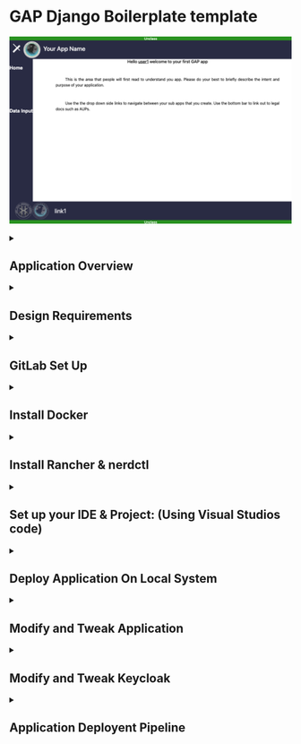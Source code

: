 # GAP Django Boilerplate template
![Alt text](./.readmefiles/app_home.png)

<details><summary><h2><b>Application Overview</b></h2></summary>

### Boilerplate for smaller projects (Scaffolding)
This boilerplates is a  “Starter Kit” . That targets novice developers or new early adopters. 

It focuses on fast prototyping by creating the elements which are necessary for a baseline Django Application. The intent of this application is to provide a baseline for look and feel of future applications that will be put on this platform. The main task/goal of this application is to allow any level of developer the ability to start working on logic without worrying about things like Authentication, Role Based Access Controls RBAC ,Database integration, and building a test harness.  This application was suppose to target a widely used programing language that can easily be picked up. Thus it is implemented using Django framework which is based on Python.

</details><details><summary><h2><b>Design Requirements</b></h2></summary>

* Django Framework
* Database integration
* Role Based Access Controls RBAC
* Keycloak (All-Auth)
* Local Development

</details><details><summary><h2><b>GitLab Set Up</b></h2></summary>

<details><summary>Create GitLab SSH Keys with ssh-keygen</summary>

### Create GitLab SSH Keys with ssh-keygen

Both Ubuntu and Windows machines support SSH out of the box.

Updated versions of Windows 10 and Windows Server have built-in support since 2018, so there is no need to download Putty, PuttyGen or Plink to create RAS keys or to SSH in to GitLab. Just open PowerShell in Windows or a Linux terminal window on Ubuntu  or Mac OSx terminal and issue the following command:

C:\gitlab\ssh\example> `ssh-keygen -o -t rsa -b 4096 -C "ssh-keygen@gitlab.jadeuc.com"`
The options provided to the ssh-keygen command force the tool to create an RSA compatible key using the latest OpenSSL standards. The -C switch simply adds a comment to the end of the public file.

Accept all of the defaults when prompted for a passphrase or a special storage location. By default, all GitLab SSH keys must go in an .ssh folder under the user’s home directory. Furthermore, a blank passphrase is acceptable unless your organization’s compliance rules state otherwise.

This operation will create Git SSH keys named id_ras.pub and id_rsa respectively.

### Copy the public SSH key
You must configure the value of the public key in GitLab. Open the public key in a text editor and copy the value to the clipboard:
![Alt text](./.readmefiles/github-ssh-keygen-key-pub.jpeg)

Copy the .pub key produced from the GitLab SSH key generation operation and configure it into GitLab.

### Configure GitLab SSH keys
Log into GitLab and click on your account preferences.

Click the SSH Keys link and paste the copied value into the text field.

Set an expiration date, and then click the blue button to persistently add the GitLab SSH key.
![Alt text](./.readmefiles/gitlab-ssh-key-conf-1024x471.jpeg)
Configure GitLab SSH keys under your account preferences.

  </details><details><summary>Generate a Personal Access Token</summary>

### Generate a Personal Access Token
Continue under preferences and select access tokens on the left hand side

 I would name the token based on the IDE you are using. Also notice that you can chose an expiration date for the token. I would also give the token full permissions as shown below. Then I would click generate personal access token.
![Alt text](./.readmefiles/access-token1.png)

Next copy and save that token temporarily to a local .txt . You will need it later
![Alt text](./.readmefiles/access-token2.png)

</details><details><summary>Create your Gitlab project</summary>

### Create your Gitlab project

Go to [Our GitLab](https://gitlab.jadeuc.com/gap/bza/) and click new sub group.
![Alt text](./.readmefiles/subgroup.png)
Recommend naming it with the following convention `<"your project name">`.I would leave the project private until your ready to share it with the rest of the Gitlab teams. Then Click create sub group
![Alt text](./.readmefiles/subgroup2.png)
Then fork the branch 
![Alt text](./.readmefiles/creatpr0.png.png)
Click create blank project. Recommend naming it using  the following convention `<app_"your project name">`
![Alt text](./.readmefiles/creatpr1.png)
![Alt text](./.readmefiles/creatpr2.png)
Now you need to fork the app_django_boilerplate into the subgroup you created above

got to [Our GitLab](https://gitlab.jadeuc.com/gap/bza/app_django_boilerplate) and click fork

</details>

</details>

</details><details><summary><h2><b>Install Docker</b></h2></summary>

Please see [link](https://docs.docker.com/desktop/install/mac-install/) for detailed installation instructions.

</details><details><summary><h2><b>Install Rancher & nerdctl </b></h2></summary>

Please see [link](https://rancherdesktop.io/) for detailed installation instructions.

</details><details><summary><h2><b>Set up your IDE & Project: (Using Visual Studios code)</b></h2></summary>

<details><summary>Install and Configure Visual Studio Code</summary>

### Install and Configure Visual Studio Code
 
Install [link](https://code.visualstudio.com/) (download and install the proper version for your OS)

Recommend Installing all of the following extension 
(required Python, Pylace, YAML and Database Client) 
(highly recommend code auto complete and Django Libraries)
(The remaining plug-ins in the image below are good to have but not required or highly recomended)
![Alt text](./.readmefiles/extentions0.png)
![Alt text](./.readmefiles/extentions1.png)

</details>

<details><summary>Clone Your GitLab for Local DevInstall and Configure Visual Studio Code</summary>

### Clone Your GitLab for Local Dev
 
Clone your `keycloak_<your_app_name>`  from the fork you created earlier
copy the git link for your `keycloak_<your_app_name>`
![Alt text](./.readmefiles/clone.png)
then open VS Code and click "clone git repository"
![Alt text](./.readmefiles/clone1.png)
then paste the git link into the clone from url bar and click enter
![Alt text](./.readmefiles/clone2.png)
next create and select a parent folder for all of your applications. I created a folder called  "Visual_Studio_Code_Projects" in my home directory. Make sure you select this folder as the location you want to clone your keycloak application to
![Alt text](./.readmefiles/clone3.png)
click enter  and select open
</details>

</details>

</details>

</details><details><summary><h2><b>Deploy Application On Local System</b></h2></summary>

<details><summary><b>Deploy Application in Docker</b></summary>

###  Deploy Application in Docker
use the following command to deploy your application to docker: 
`docker-compose up -d` (the -d flag is will make docker run in the background so you can continue to ue the current terminal)

Then you can navigate to http://host.docker.internal:8000/ to view your application.
Next login with select login with keycloak
Default creds for testing are:

(user3 has no Basic_Roles to show that role based acess controls are working for view only access)
user: user1
pass: user1 

(user3 has Data_Edit permision to show that role based acess controls are allowing this user and no other user the ability to edit data)
user: user2
pass: user2 

(user3 has No_Roles to show that role based acess controls are blocking content for users with no roles)
user: user3
pass: user3 

See modify keycloak section to add/remove users and roles. 
See modify application to add role based acess controls to specific page/view/data

</details><details><summary><b>Deploy Container using nerdctl</b></summary>

###  Deploy Container using nerdctl

use the following command to deploy your application to nerdctl: 
`nerdctl compose up -d` (the -d flag is will make nerdctl run in the background so you can continue to ue the current terminal)

Then you can navigate to http://host.docker.internal:8000/ to view your application.
Next login with select login with keycloak
Default creds for testing are:

(user3 has no Basic_Roles to show that role based acess controls are working for view only access)
user: user1
pass: user1 

(user3 has Data_Edit permision to show that role based acess controls are allowing this user and no other user the ability to edit data)
user: user2
pass: user2 

(user3 has No_Roles to show that role based acess controls are blocking content for users with no roles)
user: user3
pass: user3 

See modify keycloak section to add/remove users and roles. 
See modify application to add role based acess controls to specific page/view/data


</details>

<details><summary><b>Deploy Docker Container To Kubernetes</b></summary>

###  Deploy Docker Container To Kubernetes


</details>

</details><details><summary><h2><b>Modify and Tweak Application</b></h2></summary>

<details><summary>CRUD Add Fields</summary>

Go to django>App_CRUD>forms.py and add addittional field to the fields variable.
![Alt text](./.readmefiles/crud0.png)
Then copy and past one of the widget lines and modify the name and placeholder as needed.
![Alt text](./.readmefiles/crud1.png)
Then go to django>App_CRUD>models.py and add addittional model to the class TOA.
![Alt text](./.readmefiles/crud2.png)
Complete the addition by running  `python manage.py makemigrations` in terminal (this will migrate the fields to the sqlite database)
![Alt text](./.readmefiles/crud3.png)
</details>


<details><summary>CRUD Remove Field</summary>

Go to django>App_CRUD>forms.py and remove field from the fields variable.
![Alt text](./.readmefiles/crud0.png)
Then remove one of the widget lines.
![Alt text](./.readmefiles/crud1.png)
Then go to django>App_CRUD>models.py and remove the field model from the class TOA.
![Alt text](./.readmefiles/crud2.png)
Then go to Database plugin and add the sqlite3 file as the database you are editing
![Alt text](./.readmefiles/sql0.png)
Then remove the table  or rename it so you can pull migrate old data over to the new table 
![Alt text](./.readmefiles/sql1.png)
Complete the addition by running  `python manage.py makemigrations` in terminal (this will migrate the fields to the sqlite database)
![Alt text](./.readmefiles/crud3.png)
</details>

<details><summary>Add/Change Role based Access Controls To Pages & Snippets</summary>
go to django>App_CRUD>views_CRUD.py Or your app views

Make sure the import statment of `from Project_Django_Boilerplate_GAP.views import get_user_roles` is found at the top ofyour views.py.

Then add the following to your view definitition: (A view definition defines each new view or webpage the user has access to. You should have a new one for ever html page you present to the user)
```
    roles = get_user_roles(request)
    
    if "Basic_User" in roles:
       access = "TRUE"
    else:
        access = "FALSE"
    context = {
        'login_roles': roles,
        'access': access,
```
Change "Basic_User" to the role that you created for this page in keycloak. (Be sure to use the exact spelling and capitalization input into keycloak)
![Alt text](./.readmefiles/crud4.png)


then add the following to your {% block content %} on your new html template: (This will import context from the statment you created above in your view.py)
```
        {% if access  == "TRUE" %}
            Your HTML
        {% else %}
            {% include 'snippet/access_denied.html' %}
```
![Alt text](./.readmefiles/template0.png)

 Snipits are blocks of repeatable HTML that you intend to use in multiple pages ie Headers, Footers, Navigation (This is the main way to keep the look and feel the same outside of .CSS)
 Add your custom snippets under Project_Django_Boilerplate_GAP>templates>snippet"
 Snippits can be added to a page by adding `{% include 'snippet/yoursnippetname.html' %}` to the loaction you want your snipit to load.
 ![Alt text](./.readmefiles/snippet0.png)

 In order to add static files IE js, css, images make sure to include a static folder with the following hieracy to your app.  Then add `{% load static %}` to the top of the html template your trying to load the static file into. Then use something similar to src="{% static 'img/You_Shall_Not_Pass!_0-1_screenshot.jpeg' %}" to load the specific static item into the page.
 ![Alt text](./.readmefiles/snippet1.png)
</details>

<details><summary>Modify Global Variables</summary>
Global variables you might want to import include as keys, secrets, and  static variables that get reused often IE web domain.
Go to the django>Dockerfile  and add:
(ENV)    (variable_name) (variable value)
IE:
`ENV KEYCLOAK_ADMIN_PASSWORD admin`

 ![Alt text](./.readmefiles/env0.png)

</details>



</details><details><summary><h2><b>Modify and Tweak Keycloak</b></h2></summary>

<details><summary>Pre-Requistes</summary>

###  Pre-Requistes
Pre-req Log into Keycloak using http://127.0.0.1:8080/auth/ 
![Alt text](./.readmefiles/keycloak0.png)
Click Administration Console "add default user: admin  and pass: admin" Click sign in
![Alt text](./.readmefiles/keycloak1.png)
Make sure you are in the Default Realm
![Alt text](./.readmefiles/keycloak2.png)

</details>

<details><summary>Add Users</summary>

###  Add Users
Click users on the left hand panel:
![Alt text](./.readmefiles/adduser0.png)
Click Add user in right hand corner:
![Alt text](./.readmefiles/adduser1.png)
Fill in the Form with user:

![Alt text](./.readmefiles/adduser2.png)

Add a password by going to the credential tab:
![Alt text](./.readmefiles/adduser3.png)
Remove user by selecting Delete:
![Alt text](./.readmefiles/adduser4.png)

</details>

<details><summary>Add Roles</summary>

###  Add Roles
click on the config>Roles option in your side bar then Click add role:
![Alt text](./.readmefiles/role0.png)
then fill in form and click save:
![Alt text](./.readmefiles/role1.png)

</details>

<details><summary>Add Roles To User</summary>

###  Add Roles To User
click edit users under the manage>Users Sidebar selection then click view users:
![Alt text](./.readmefiles/userrole.png)
Select edit user and then select edit ad click on role mapping tab:
![Alt text](./.readmefiles/userrole1.png)
then select the role in available roles and "add selected"

</details>

<details><summary>Save Running Keycloak Config</summary>

###  Save Running Keycloak Config

"do not use the import export feature in the keycloak gui" (It doesn't work for your purposes)

"use the below commands modify the <tags> with your specific info"

Use "docker ps" command to display containers and there ids
then use the below commands:

`docker exec -it `<"keycloak container id">` sh`
```
/opt/jboss/keycloak/bin/standalone.sh \
    -Dkeycloak.migration.action=export \
    -Dkeycloak.migration.provider=singleFile \
    -Dkeycloak.migration.file=/tmp/keycloak-gbp-export.json \
    -Dkeycloak.migration.realmName=default \
    -Djboss.socket.binding.port-offset=100
```
Exit `Control C`

`docker cp first_3_of_contaner_id:/tmp/keycloak-gbp-export.json ~/Desktop` Replace first_3_of_contaner_id with the first 3 characters of your target container id

then copy the keycloak-gbp-export.json located on your desktop and replace the default_realm.json in project (ie ./keyclaok/default_realm.json) "make sure you rename the file to default_realm.json) (ie ./keyclaok/default_realm.json"

</details>

</details><details><summary><h2><b>Application Deployent Pipeline</b></h2></summary>

<details><summary><b>CI</b></summary>


</details>

<details><summary><b>CD</b></summary>


</details>

</details>